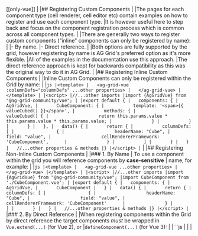 [[only-vue]]
|
|## Registering Custom Components
|
|The pages for each component type (cell renderer, cell editor etc) contain examples on how to register and use each component type.
|It is however useful here to step back and focus on the component registration process which is common across all component types.
|
|There are generally two ways to register custom components ("inline" components can only be registered by name):
|
|- By name.
|- Direct reference.
|
|Both options are fully supported by the grid, however registering by name is AG Grid's preferred option as it's more flexible.
|All of the examples in the documentation use this approach.
|The direct reference approach is kept for backwards compatibility as this was the original way to do it in AG Grid.
|
|## Registering Inline Custom Components
|
|Inline Custom Components can only be registered within the Grid by name:
|
|```js
|<template>
|   <ag-grid-vue :columnDefs="columnDefs" ...other properties>
|   </ag-grid-vue>
|</template>
|
|<script>
|//...other imports
|import {AgGridVue} from "@ag-grid-community/vue";
|
|export default {
|   components: {
|       AgGridVue,
|       CubeComponent: {
|           template: '<span>{{ valueCubed() }}</span>',
|           methods: {
|               valueCubed() {
|                   return this.params.value * this.params.value * this.params.value;
|               }
|           }
|       }
|   },
|   data() {
|       return {
|           columnDefs: [
|                {
|                   headerName: "Cube",
|                   field: "value",
|                   cellRendererFramework: 'CubeComponent',     
|               }
|           ]
|       }
|   }
|   //...other properties & methods
|}
|</script>
|```
|
|## Registering Non-Inline Custom Components
|
|### 1. By Name
| To use a component within the grid you will reference components by **case-sensitive**
| name, for example:
|
|```js
|<template>
|   <ag-grid-vue ...other properties>
|   </ag-grid-vue>
|</template>
|
|<script>
|//...other imports
|import {AgGridVue} from "@ag-grid-community/vue";
|import CubeComponent from './CubeComponent.vue';
|
|export default {
|   components: {
|       AgGridVue,
|       CubeComponent
|   }
|   data() {
|       return {
|           columnDefs: [
|                {
|                   headerName: "Cube",
|                   field: "value",
|                   cellRendererFramework: 'CubeComponent'     
|               }
|           ]
|       }
|   }
|   //...other properties & methods
|}
|</script>
|```
|### 2. By Direct Reference
|
|When registering components within the Grid by direct reference the target components *must* be wrapped in `Vue.extend(...)` (for Vue 2), or
|`defineComponent(...)` (for Vue 3):
|
|```js
|<template>
|   <ag-grid-vue ...other properties>
|   </ag-grid-vue>
|</template>
|
|<script>
|//...other imports
|import Vue from "vue";
|import {AgGridVue} from "@ag-grid-community/vue";
|
|// component wrapped in Vue.extend for direct reference
|const CubeComponent = Vue.extend({
|   template: '<span>{{ valueCubed() }}</span>',
|   methods: {
|       valueCubed() {
|           return this.params.value * this.params.value * this.params.value;
|       }
|   }
|};
|
|
|export default {
|   components: {
|       AgGridVue,
|       // CubeComponent does not have to be registered here when registering by direct reference
|   }
|   data() {
|       return {
|           columnDefs: [
|                {
|                   headerName: "Cube",
|                   field: "value",
|                   cellRendererFramework: CubeComponent
|               }
|           ]
|       }
|   }
|   //...other properties & methods
|}
|</script>
